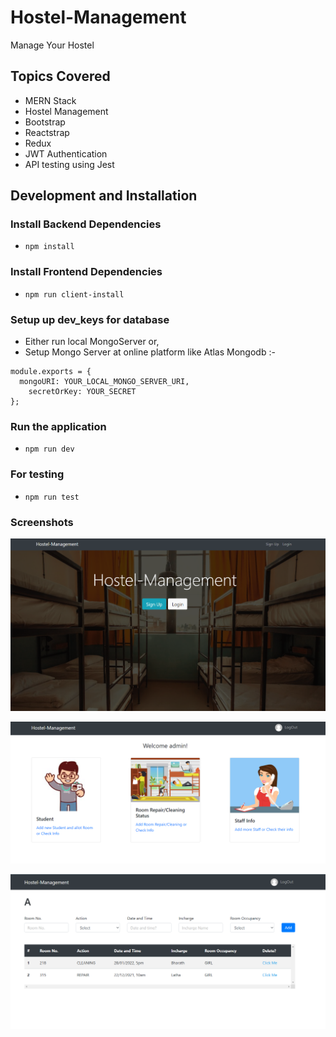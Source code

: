 # Hostel-Management
Manage Your Hostel 

## Topics Covered
- MERN Stack
- Hostel Management
- Bootstrap
- Reactstrap
- Redux
- JWT Authentication
- API testing using Jest

## Development and Installation

### Install Backend Dependencies
- `npm install`

### Install Frontend Dependencies
- `npm run client-install`

### Setup up dev_keys for database
- Either run local MongoServer or,
- Setup Mongo Server at online platform like Atlas Mongodb :-
``` 
module.exports = {
  mongoURI: YOUR_LOCAL_MONGO_SERVER_URI,
	secretOrKey: YOUR_SECRET
}; 
```
### Run the application
- `npm run dev`

### For testing
- `npm run test`


### Screenshots

![Home Page](https://github.com/amr178/Hostel-Management/blob/master/home.PNG)

![Dashboard](https://github.com/amr178/Hostel-Management/blob/master/dashboard.PNG)

![Room Cleaning](https://github.com/amr178/Hostel-Management/blob/master/room_cleaning.PNG)
